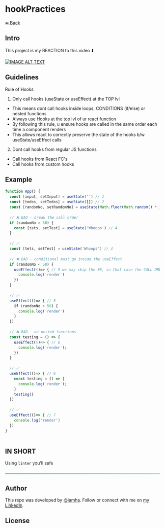 # hookPractices

[⬅ Back](../README.md)

## Intro 
This project is my REACTION to this video ⬇️

<div>
  <a href="https://www.youtube.com/watch?v=NZEUDJvpQMM"><img src="https://img.youtube.com/vi/NZEUDJvpQMM/0.jpg" alt="IMAGE ALT TEXT"></a>
</div>


## Guidelines 
Rule of Hooks 
1. Only call hooks (useState or useEffect) at the TOP lvl 
- This means dont call hooks inside loops, CONDITIONS (if/else) or nested functions
- Always use Hooks at the top lvl of ur react function 
- By following this rule, u ensure hooks are called in the same order each time a component renders 
- This allows react to correctly preserve the state of the hooks b/w useState/useEffect calls 

2. Dont call hooks from regular JS functions 
- Call hooks from React FC's 
- Call hooks from custom hooks 

## Example 
```js
function App() {
  const [input, setInput] = useState('') // 1
  const [todos, setTodos] = useState([]) // 2
  const [randomNo, setRandomNo] = useState(Math.floor(Math.random() * 101)) // 3

  // ❌ BAD - break the call order 
  if (randomNo > 50) {
    const [tets, setTest] = useState('Whoops') // 4
  }

  // ✅
  const [tets, setTest] = useState('Whoops') // 4

  // ❌ BAD - conditional must go inside the useEffect 
  if (randomNo < 50) {
    useEffect(()=> { // 5 we may skip the #5, in that case the CALL ORDER will break 
      console.log('render')
    })
  }

  // ✅
  useEffect(()=> { // 5
    if (randomNo > 50) {
      console.log('render')
    }
  })

  // ❌ BAD - no nested functions 
  const testing = () => {
    useEffect(()=> { // 6  
      console.log('render');
    })
  }

  // ✅
  useEffect(()=> { // 6
    const testing = () => {
      console.log('render');
    }
    testing()
  })

  // ✅
  useEffect(()=> { // 7 
    console.log('render')
  })
}



```

## IN SHORT 
Using `linter` you'll safe

<p><img type="separator" height=8px width="100%" src="https://github.com/HaLamUs/nft-drop/blob/main/assets/aqua.png"></p>

## Author

This repo was developed by [@lamha](https://github.com/HaLamUs). 
Follow or connect with me on [my LinkedIn](https://www.linkedin.com/in/lamhacs). 

## License
